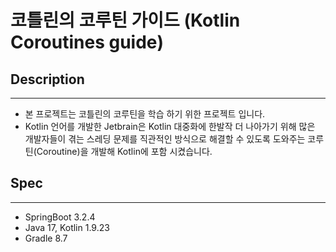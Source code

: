 # 코틀린의 코루틴 가이드 (Kotlin Coroutines guide)

## Description
***
- 본 프로젝트는 코틀린의 코루틴을 학습 하기 위한 프로젝트 입니다.
- Kotlin 언어를 개발한 Jetbrain은 Kotlin 대중화에 한발작 더 나아가기 위해 많은 개발자들이 겪는 스레딩 문제를 직관적인 방식으로 해결할 수 있도록 도와주는 코루틴(Coroutine)을 개발해 Kotlin에 포함 시켰습니다.

## Spec
***
* SpringBoot 3.2.4
* Java 17, Kotlin 1.9.23
* Gradle 8.7
